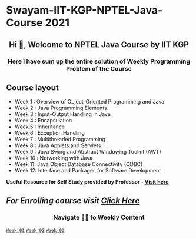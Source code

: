 # Swayam-IIT-KGP-NPTEL-Java-Course **2021**

<h2 align="center">Hi 👋, Welcome to NPTEL Java Course by IIT KGP </h1>
<h3 align="center">Here I have sum up the entire solution of Weekly Programming Problem of the Course </h3>

## Course layout


* Week 1  :  Overview of Object-Oriented Programming and Java
* Week 2  :  Java Programming Elements
* Week 3  :  Input-Output Handling in Java
* Week 4  :  Encapsulation
* Week 5  :  Inheritance
* Week 6  :  Exception Handling 
* Week 7  :  Multithreaded Programming 
* Week 8  :  Java Applets and Servlets 
* Week 9  :  Java Swing and Abstract Windowing Toolkit (AWT)
* Week 10 : Networking with Java
* Week 11:  Java Object Database Connectivity (ODBC)
* Week 12:  Interface and Packages for Software Development

**Useful Resource for Self Study provided by Professor - [Visit here](https://cse.iitkgp.ac.in/~dsamanta/java/index.htm")**

*For Enrolling course visit [Click Here](https://onlinecourses.nptel.ac.in/noc21_cs56/preview")* 
----------------------------------------------------------------------------------------------------------------------------------------------------------------------------------

<h3 align="center">Navigate 👨‍💻 to Weekly Content </h3>

<a href="https://github.com/garvitraj/Swyam-IIT-KGP-NPTEL-Java-Course-2021-/tree/main/Week%201"> `Week 01`</a> 
<a href="https://github.com/garvitraj/Swayam-IIT-KGP-NPTEL-Java-Course-2021-/tree/main/Week%202"> `Week 02`</a>
<a href="https://github.com/garvitraj/Swayam-IIT-KGP-NPTEL-Java-Course-2021-/tree/main/Week%202"> `Week 03`</a>

